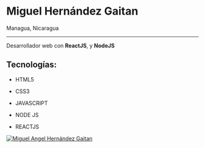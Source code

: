 # Miguel Hernández Gaitan

Managua, Nicaragua

------------

Desarrollador web con **ReactJS**, y **NodeJS**

## Tecnologías:

- HTML5

- CSS3

- JAVASCRIPT

- NODE JS

- REACTJS

[![Miguel Angel Hernández Gaitan](https://github-readme-stats.vercel.app/api?username=Miguelhg2351?color=ffb300&?bg_color=#09f)](https://github.com/anuraghazra/github-readme-stats)